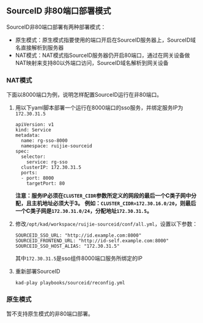 ## SourceID 非80端口部署模式

SourceID非80端口部署有两种部署模式：

- 原生模式：原生模式指要使用的端口开启在SourceID服务器上，SourceID域名直接解析到服务器
- NAT模式：NAT模式指SourceID服务器仍开启80端口，通过在网关设备做NAT映射来支持80以外端口访问，SourceID域名解析到网关设备

### NAT模式

下面以8000端口为例，说明怎样配置SourceID运行在非80端口。

1. 用以下yaml脚本部署一个运行在8000端口的sso服务，并绑定服务IP为`172.30.31.5`
    ```
    apiVersion: v1
    kind: Service
    metadata:
      name: rg-sso-8000
      namespace: ruijie-sourceid
    spec:
      selector:
        service: rg-sso
      clusterIP: 172.30.31.5
      ports:
      - port: 8000
        targetPort: 80
    ```
    **注意：服务IP必须在`CLUSTER_CIDR`参数所定义的网段的最后一个C类子网中分配，且主机地址必须大于3。**
    **例如：`CLUSTER_CIDR=172.30.16.0/20`，则最后一个C类子网是`172.30.31.0/24`，分配地址`172.30.31.5`。**

1. 修改`/opt/kad/workspace/ruijie-sourceid/conf/all.yml`，设置以下参数：
    ```
    SOURCEID_SSO_URL: "http://id.example.com:8000"
    SOURCEID_FRONTEND_URL: "http://id-self.example.com:8000"
    SOURCEID_SSO_HOST_ALIAS: "172.30.31.5"
    ```
    其中`172.30.31.5`是sso组件8000端口服务所绑定的IP

1. 重新部署SourceID
    ```
    kad-play playbooks/sourceid/reconfig.yml
    ```

### 原生模式

暂不支持原生模式的非80端口部署。
